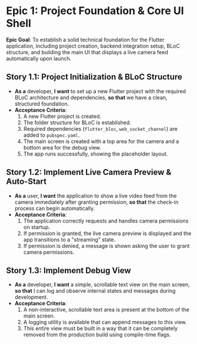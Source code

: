 # Epic 1: Project Foundation & Core UI Shell

**Epic Goal**: To establish a solid technical foundation for the Flutter application, including project creation, backend integration setup, BLoC structure, and building the main UI that displays a live camera feed automatically upon launch.

## **Story 1.1: Project Initialization & BLoC Structure**
* **As a** developer, **I want** to set up a new Flutter project with the required BLoC architecture and dependencies, **so that** we have a clean, structured foundation.
* **Acceptance Criteria**:
    1.  A new Flutter project is created.
    2.  The folder structure for BLoC is established.
    3.  Required dependencies (`flutter_bloc`, `web_socket_channel`) are added to `pubspec.yaml`.
    4.  The main screen is created with a top area for the camera and a bottom area for the debug view.
    5.  The app runs successfully, showing the placeholder layout.

## **Story 1.2: Implement Live Camera Preview & Auto-Start**
* **As a** user, **I want** the application to show a live video feed from the camera immediately after granting permission, **so that** the check-in process can begin automatically.
* **Acceptance Criteria**:
    1.  The application correctly requests and handles camera permissions on startup.
    2.  If permission is granted, the live camera preview is displayed and the app transitions to a "streaming" state.
    3.  If permission is denied, a message is shown asking the user to grant camera permissions.

## **Story 1.3: Implement Debug View**
* **As a** developer, **I want** a simple, scrollable text view on the main screen, **so that** I can log and observe internal states and messages during development.
* **Acceptance Criteria**:
    1.  A non-interactive, scrollable text area is present at the bottom of the main screen.
    2.  A logging utility is available that can append messages to this view.
    3.  This entire view must be built in a way that it can be completely removed from the production build using compile-time flags. 